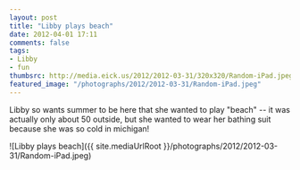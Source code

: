 ```yaml
---
layout: post
title: "Libby plays beach"
date: 2012-04-01 17:11
comments: false
tags: 
- Libby
- fun
thumbsrc: http://media.eick.us/2012/2012-03-31/320x320/Random-iPad.jpeg
featured_image: "/photographs/2012/2012-03-31/Random-iPad.jpeg"
---
```

Libby so wants summer to be here that she wanted to play "beach" -- it was actually only about 50 outside, but she wanted to wear her bathing suit because she was so cold in michigan!



![Libby plays beach]({{ site.mediaUrlRoot }}/photographs/2012/2012-03-31/Random-iPad.jpeg)

